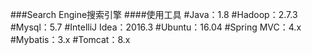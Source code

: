 ###Search Engine搜索引擎
####使用工具
#Java：1.8
#Hadoop：2.7.3
#Mysql：5.7
#IntelliJ Idea：2016.3
#Ubuntu：16.04
#Spring MVC：4.x
#Mybatis：3.x
#Tomcat：8.x
